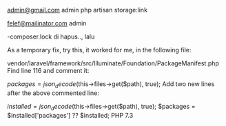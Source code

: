 admin@gmail.com 
admin
php artisan storage:link

felef@mailinator.com
admin

-composer.lock di hapus.., lalu 

As a temporary fix, try this, it worked for me, in the following file:

vendor/laravel/framework/src/Illuminate/Foundation/PackageManifest.php
Find line 116 and comment it:

$packages = json_decode($this->files->get($path), true);
Add two new lines after the above commented line:

$installed = json_decode($this->files->get($path), true);
$packages = $installed['packages'] ?? $installed;
PHP 7.3
